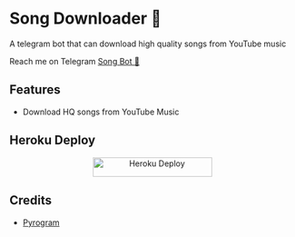 # Song Downloader 🎵

A telegram bot that can download high quality songs from YouTube music

Reach me on Telegram [Song Bot 🎵](http://t.me/vssongdownloaderbot)

## Features

- Download HQ songs from YouTube Music

## Heroku Deploy

<p align="center"><a href="https://heroku.com/deploy?template=https://github.com/nithyadevindi/Ndsongbot"> <img src="https://img.shields.io/badge/Deploy%20To%20Heroku-blueviolet?style=for-the-badge&logo=heroku" alt="Heroku Deploy" width="210" height="34.45"/></a></p>

## Credits

- [Pyrogram](https://github.com/pyrogram)

